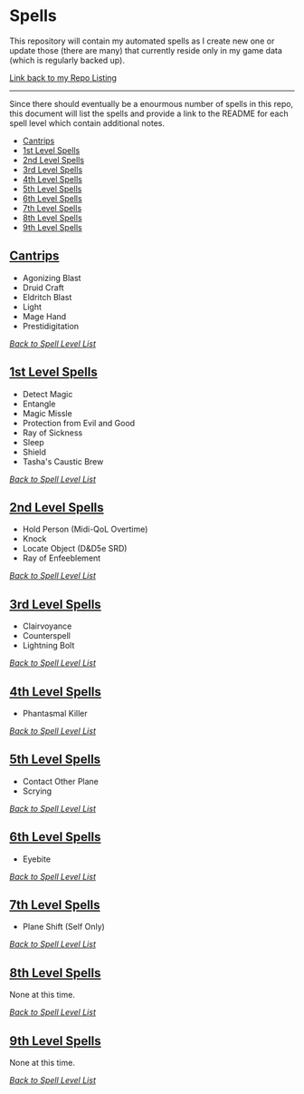 # Spells
This repository will contain my automated spells as I create new one or update those (there are many) that currently reside only in my game data (which is regularly backed up).

[Link back to my Repo Listing](https://github.com/Jeznar/Jeznar/blob/main/README.md)

---

Since there should eventually be a enourmous number of spells in this repo, this document will list the spells and provide a link to the README for each spell level which contain additional notes.

* [Cantrips](#cantrips)
* [1st Level Spells](1st-level-spells)
* [2nd Level Spells](2nd-level-spells)
* [3rd Level Spells](3rd-level-spells)
* [4th Level Spells](4th-level-spells)
* [5th Level Spells](5th-level-spells)
* [6th Level Spells](6th-level-spells)
* [7th Level Spells](7th-level-spells)
* [8th Level Spells](8th-level-spells)
* [9th Level Spells](9th-level-spells)

## [Cantrips](Cantrips/README_0.md)

* Agonizing Blast
* Druid Craft
* Eldritch Blast
* Light
* Mage Hand
* Prestidigitation

[*Back to Spell Level List*](#spells)

## [1st Level Spells](1st_Level/README_1.md)

* Detect Magic
* Entangle
* Magic Missle
* Protection from Evil and Good
* Ray of Sickness
* Sleep
* Shield
* Tasha's Caustic Brew

[*Back to Spell Level List*](#spells)

## [2nd Level Spells](2nd_Level/README_2.md)

* Hold Person (Midi-QoL Overtime)
* Knock
* Locate Object (D&D5e SRD)
* Ray of Enfeeblement

[*Back to Spell Level List*](#spells)

## [3rd Level Spells](3rd_Level/README_3.md)

* Clairvoyance
* Counterspell
* Lightning Bolt

[*Back to Spell Level List*](#spells)

## [4th Level Spells](4th_Level/README_4.md)

* Phantasmal Killer

[*Back to Spell Level List*](#spells)

## [5th Level Spells](5th_Level/README_5.md)

* Contact Other Plane
* Scrying

[*Back to Spell Level List*](#spells)

## [6th Level Spells](6th_Level/README_6.md)

* Eyebite

[*Back to Spell Level List*](#spells)

## [7th Level Spells](7th_Level/README_7.md)

* Plane Shift (Self Only)

[*Back to Spell Level List*](#spells)

## [8th Level Spells](8th_Level/README_8.md)

None at this time.

[*Back to Spell Level List*](#spells)

## [9th Level Spells](9th_Level/README_9.md)

None at this time.

[*Back to Spell Level List*](#spells)
